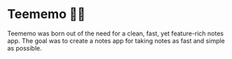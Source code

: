 # Teememo 📝🦉
Teememo was born out of the need for a clean, fast, yet feature-rich notes app. The goal was to create a notes app for taking notes as fast and simple as possible.
